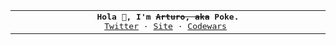 <table>
  <tbody>
    <td align="center">
      <img width="2000" height="0" /><br>
      <b><samp>Hola 👋, I'm <del>Arturo, aka</del> Poke.</samp></b>
      <br>
      <samp>
        <a target="_blank" href="https://twitter.com/pokedotdev">Twitter</a>
        ·
        <a target="_blank" href="https://poke.dev">Site</a>
        ·
        <a target="_blank" href="https://www.codewars.com/users/pokedotdev">Codewars</a>
      </samp>
      <img
        src="https://komarev.com/ghpvc/?username=pokedotdev&color=000000&style=flat&label=👀"
        alt="@pokedotdev" width="0" height="0"
      />
      <img width="2000" height="0" />
    </td>
  </tbody>
</table>
